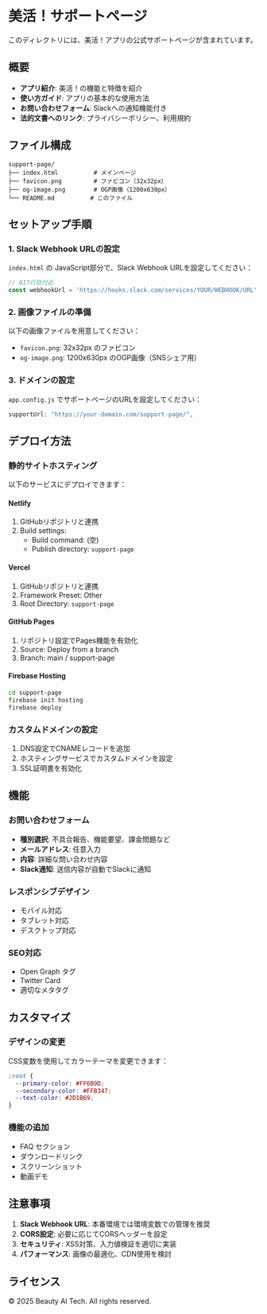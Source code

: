 # 美活！サポートページ

このディレクトリには、美活！アプリの公式サポートページが含まれています。

## 概要

- **アプリ紹介**: 美活！の機能と特徴を紹介
- **使い方ガイド**: アプリの基本的な使用方法
- **お問い合わせフォーム**: Slackへの通知機能付き
- **法的文書へのリンク**: プライバシーポリシー、利用規約

## ファイル構成

```
support-page/
├── index.html          # メインページ
├── favicon.png         # ファビコン（32x32px）
├── og-image.png        # OGP画像（1200x630px）
└── README.md          # このファイル
```

## セットアップ手順

### 1. Slack Webhook URLの設定

`index.html` の JavaScript部分で、Slack Webhook URLを設定してください：

```javascript
// 617行目付近
const webhookUrl = 'https://hooks.slack.com/services/YOUR/WEBHOOK/URL';
```

### 2. 画像ファイルの準備

以下の画像ファイルを用意してください：

- `favicon.png`: 32x32px のファビコン
- `og-image.png`: 1200x630px のOGP画像（SNSシェア用）

### 3. ドメインの設定

`app.config.js` でサポートページのURLを設定してください：

```javascript
supportUrl: "https://your-domain.com/support-page/",
```

## デプロイ方法

### 静的サイトホスティング

以下のサービスにデプロイできます：

#### Netlify
1. GitHubリポジトリと連携
2. Build settings:
   - Build command: (空)
   - Publish directory: `support-page`

#### Vercel
1. GitHubリポジトリと連携
2. Framework Preset: Other
3. Root Directory: `support-page`

#### GitHub Pages
1. リポジトリ設定でPages機能を有効化
2. Source: Deploy from a branch
3. Branch: main / support-page

#### Firebase Hosting
```bash
cd support-page
firebase init hosting
firebase deploy
```

### カスタムドメインの設定

1. DNS設定でCNAMEレコードを追加
2. ホスティングサービスでカスタムドメインを設定
3. SSL証明書を有効化

## 機能

### お問い合わせフォーム

- **種別選択**: 不具合報告、機能要望、課金問題など
- **メールアドレス**: 任意入力
- **内容**: 詳細な問い合わせ内容
- **Slack通知**: 送信内容が自動でSlackに通知

### レスポンシブデザイン

- モバイル対応
- タブレット対応
- デスクトップ対応

### SEO対応

- Open Graph タグ
- Twitter Card
- 適切なメタタグ

## カスタマイズ

### デザインの変更

CSS変数を使用してカラーテーマを変更できます：

```css
:root {
  --primary-color: #FF6B9D;
  --secondary-color: #FFB347;
  --text-color: #2D1B69;
}
```

### 機能の追加

- FAQ セクション
- ダウンロードリンク
- スクリーンショット
- 動画デモ

## 注意事項

1. **Slack Webhook URL**: 本番環境では環境変数での管理を推奨
2. **CORS設定**: 必要に応じてCORSヘッダーを設定
3. **セキュリティ**: XSS対策、入力値検証を適切に実装
4. **パフォーマンス**: 画像の最適化、CDN使用を検討

## ライセンス

© 2025 Beauty AI Tech. All rights reserved. 